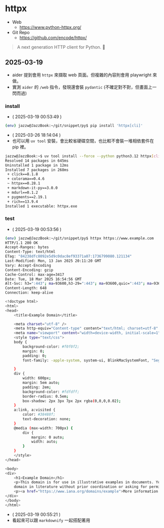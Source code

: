 # httpx

- Web
  - https://www.python-httpx.org/
- Git Repo
  - https://github.com/encode/httpx/

> A next generation HTTP client for Python. 🦋

## 2025-03-19

- aider 提到會用 `httpx` 來擷取 web 頁面。但複雜的內容則會用 playwright 來做。
- 實測 `aider` 的 `/web` 指令，發現還會裝 `pydantic` (不確定對不對，但畫面上一閃而過)

### install

- ( 2025-03-19 00:53:49 )
```bash
(env) jazzw@JazzBook:~/git/snippet/py$ pip install 'httpx[cli]'
```
- ( 2025-03-26 18:14:04 )
- 也可以用 `uv tool` 安裝，會比較省硬碟空間，也比較不會裝一堆相依套件在 pip 裡。
```bash
jazzw@JazzBook:~$ uv tool install --force --python python3.12 httpx[cli]
Resolved 14 packages in 645ms
Uninstalled 1 package in 12ms
Installed 7 packages in 268ms
 + click==8.1.8
 + colorama==0.4.6
 ~ httpx==0.28.1
 + markdown-it-py==3.0.0
 + mdurl==0.1.2
 + pygments==2.19.1
 + rich==13.9.4
Installed 1 executable: httpx.exe
```

### test

- ( 2025-03-19 00:53:56 )
```bash
(env) jazzw@JazzBook:~/git/snippet/py$ httpx https://www.example.com
HTTP/1.1 200 OK
Accept-Ranges: bytes
Content-Type: text/html
ETag: "84238dfc8092e5d9c0dac8ef93371a07:1736799080.121134"
Last-Modified: Mon, 13 Jan 2025 20:11:20 GMT
Vary: Accept-Encoding
Content-Encoding: gzip
Cache-Control: max-age=3417
Date: Tue, 18 Mar 2025 16:54:56 GMT
Alt-Svc: h3=":443"; ma=93600,h3-29=":443"; ma=93600,quic=":443"; ma=93600; v="43"
Content-Length: 648
Connection: keep-alive

<!doctype html>
<html>
<head>
    <title>Example Domain</title>

    <meta charset="utf-8" />
    <meta http-equiv="Content-type" content="text/html; charset=utf-8" />
    <meta name="viewport" content="width=device-width, initial-scale=1" />
    <style type="text/css">
    body {
        background-color: #f0f0f2;
        margin: 0;
        padding: 0;
        font-family: -apple-system, system-ui, BlinkMacSystemFont, "Segoe UI", "Open Sans", "Helvetica Neue", Helvetica, Arial, sans-serif;

    }
    div {
        width: 600px;
        margin: 5em auto;
        padding: 2em;
        background-color: #fdfdff;
        border-radius: 0.5em;
        box-shadow: 2px 3px 7px 2px rgba(0,0,0,0.02);
    }
    a:link, a:visited {
        color: #38488f;
        text-decoration: none;
    }
    @media (max-width: 700px) {
        div {
            margin: 0 auto;
            width: auto;
        }
    }
    </style>
</head>

<body>
<div>
    <h1>Example Domain</h1>
    <p>This domain is for use in illustrative examples in documents. You may use this
    domain in literature without prior coordination or asking for permission.</p>
    <p><a href="https://www.iana.org/domains/example">More information...</a></p>
</div>
</body>
</html>
```
- ( 2025-03-19 00:55:21 )
- 看起來可以跟 `markdownify` 一起搭配著用